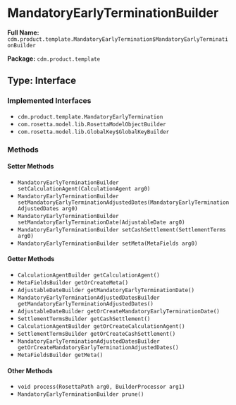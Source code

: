 # MandatoryEarlyTerminationBuilder

**Full Name:** `cdm.product.template.MandatoryEarlyTermination$MandatoryEarlyTerminationBuilder`

**Package:** `cdm.product.template`

## Type: Interface

### Implemented Interfaces

- `cdm.product.template.MandatoryEarlyTermination`
- `com.rosetta.model.lib.RosettaModelObjectBuilder`
- `com.rosetta.model.lib.GlobalKey$GlobalKeyBuilder`

### Methods

#### Setter Methods

- `MandatoryEarlyTerminationBuilder setCalculationAgent(CalculationAgent arg0)`
- `MandatoryEarlyTerminationBuilder setMandatoryEarlyTerminationAdjustedDates(MandatoryEarlyTerminationAdjustedDates arg0)`
- `MandatoryEarlyTerminationBuilder setMandatoryEarlyTerminationDate(AdjustableDate arg0)`
- `MandatoryEarlyTerminationBuilder setCashSettlement(SettlementTerms arg0)`
- `MandatoryEarlyTerminationBuilder setMeta(MetaFields arg0)`

#### Getter Methods

- `CalculationAgentBuilder getCalculationAgent()`
- `MetaFieldsBuilder getOrCreateMeta()`
- `AdjustableDateBuilder getMandatoryEarlyTerminationDate()`
- `MandatoryEarlyTerminationAdjustedDatesBuilder getMandatoryEarlyTerminationAdjustedDates()`
- `AdjustableDateBuilder getOrCreateMandatoryEarlyTerminationDate()`
- `SettlementTermsBuilder getCashSettlement()`
- `CalculationAgentBuilder getOrCreateCalculationAgent()`
- `SettlementTermsBuilder getOrCreateCashSettlement()`
- `MandatoryEarlyTerminationAdjustedDatesBuilder getOrCreateMandatoryEarlyTerminationAdjustedDates()`
- `MetaFieldsBuilder getMeta()`

#### Other Methods

- `void process(RosettaPath arg0, BuilderProcessor arg1)`
- `MandatoryEarlyTerminationBuilder prune()`


